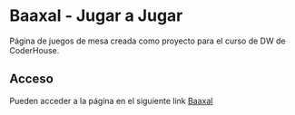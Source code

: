 # Baaxal - Jugar a Jugar

Página de juegos de mesa creada como proyecto para el curso de DW de CoderHouse.
## Acceso

Pueden acceder a la página en el siguiente link [Baaxal](https://celestefreire.github.io/baaxalFreire/)